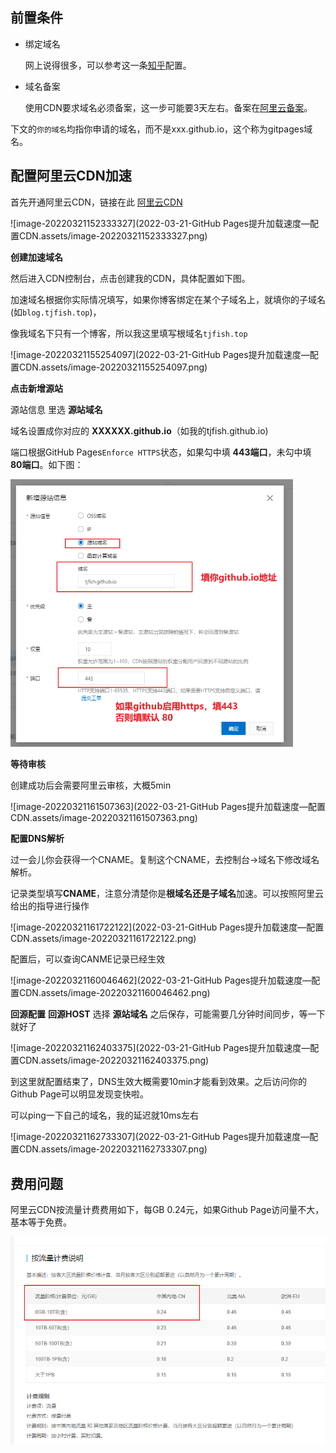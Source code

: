

## 前置条件

- 绑定域名

  网上说得很多，可以参考这一条[知乎](https://links.jianshu.com/go?to=https%3A%2F%2Fwww.zhihu.com%2Fquestion%2F31377141)配置。

- 域名备案

  使用CDN要求域名必须备案，这一步可能要3天左右。备案在[阿里云备案](https://links.jianshu.com/go?to=https%3A%2F%2Fbeian.aliyun.com%2F%3Fspm%3D5176.8142029.388261.5.e9396d3eZBwXaF)。

下文的`你的域名`均指你申请的域名，而不是xxx.github.io，这个称为gitpages域名。

## 配置阿里云CDN加速

首先开通阿里云CDN，链接在此 [阿里云CDN](https://www.aliyun.com/product/cdn?userCode=0oplzj9q)

![image-20220321152333327](2022-03-21-GitHub Pages提升加载速度—配置CDN.assets/image-20220321152333327.png)



**创建加速域名**

然后进入CDN控制台，点击创建我的CDN，具体配置如下图。

加速域名根据你实际情况填写，如果你博客绑定在某个子域名上，就填你的子域名(如`blog.tjfish.top`)，

像我域名下只有一个博客，所以我这里填写根域名`tjfish.top` 

![image-20220321155254097](2022-03-21-GitHub Pages提升加载速度—配置CDN.assets/image-20220321155254097.png)

**点击新增源站**

源站信息 里选 **源站域名**

域名设置成你对应的 **XXXXXX.github.io**（如我的tjfish.github.io)

端口根据GitHub Pages`Enforce HTTPS`状态，如果勾中填 **443端口**，未勾中填 **80端口**。如下图：

<img src="2022-03-21-GitHub Pages提升加载速度—配置CDN.assets/image-20220321153207189.png" alt="image-20220321153207189" style="zoom: 67%;" />

**等待审核**

创建成功后会需要阿里云审核，大概5min

![image-20220321161507363](2022-03-21-GitHub Pages提升加载速度—配置CDN.assets/image-20220321161507363.png)

**配置DNS解析**

过一会儿你会获得一个CNAME。复制这个CNAME，去控制台->域名下修改域名解析。

记录类型填写**CNAME**，注意分清楚你是**根域名还是子域名**加速。可以按照阿里云给出的指导进行操作

![image-20220321161722122](2022-03-21-GitHub Pages提升加载速度—配置CDN.assets/image-20220321161722122.png)

配置后，可以查询CANME记录已经生效

![image-20220321160046462](2022-03-21-GitHub Pages提升加载速度—配置CDN.assets/image-20220321160046462.png)

**回源配置** **回源HOST** 选择 **源站域名** 之后保存，可能需要几分钟时间同步，等一下就好了

![image-20220321162403375](2022-03-21-GitHub Pages提升加载速度—配置CDN.assets/image-20220321162403375.png)

到这里就配置结束了，DNS生效大概需要10min才能看到效果。之后访问你的Github Page可以明显发现变快啦。

可以ping一下自己的域名，我的延迟就10ms左右

![image-20220321162733307](2022-03-21-GitHub Pages提升加载速度—配置CDN.assets/image-20220321162733307.png)



## 费用问题

阿里云CDN按流量计费费用如下，每GB 0.24元，如果Github Page访问量不大，基本等于免费。

<img src="2022-03-21-GitHub Pages提升加载速度—配置CDN.assets/image-20220321155551730.png" alt="image-20220321155551730" style="zoom:67%;" />